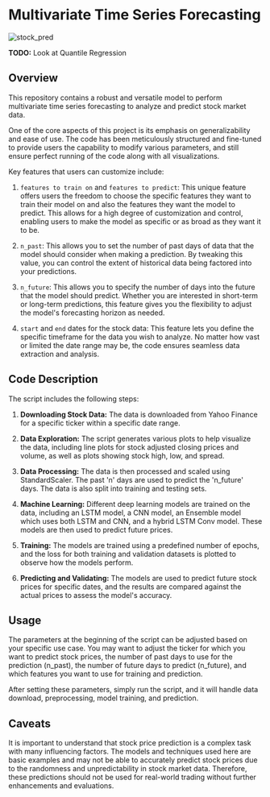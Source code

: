 # Multivariate Time Series Forecasting

![stock_pred](https://github.com/jmayank23/MultivariateTimeSeriesForecasting/assets/27727185/4dd8b83c-2d7d-472b-8be6-be3f43bbb7c0)

**TODO:** Look at Quantile Regression

## Overview

This repository contains a robust and versatile model to perform multivariate time series forecasting to analyze and predict stock market data. 

One of the core aspects of this project is its emphasis on generalizability and ease of use. The code has been meticulously structured and fine-tuned to provide users the capability to modify various parameters, and still ensure perfect running of the code along with all visualizations. 

Key features that users can customize include:

1. `features to train on` and `features to predict`: This unique feature offers users the freedom to choose the specific features they want to train their model on and also the features they want the model to predict. This allows for a high degree of customization and control, enabling users to make the model as specific or as broad as they want it to be.

2. `n_past`: This allows you to set the number of past days of data that the model should consider when making a prediction. By tweaking this value, you can control the extent of historical data being factored into your predictions.

3. `n_future`: This allows you to specify the number of days into the future that the model should predict. Whether you are interested in short-term or long-term predictions, this feature gives you the flexibility to adjust the model's forecasting horizon as needed.

4. `start` and `end` dates for the stock data: This feature lets you define the specific timeframe for the data you wish to analyze. No matter how vast or limited the date range may be, the code ensures seamless data extraction and analysis.

## Code Description

The script includes the following steps:

1. **Downloading Stock Data:** The data is downloaded from Yahoo Finance for a specific ticker within a specific date range. 

2. **Data Exploration:** The script generates various plots to help visualize the data, including line plots for stock adjusted closing prices and volume, as well as plots showing stock high, low, and spread.

3. **Data Processing:** The data is then processed and scaled using StandardScaler. The past 'n' days are used to predict the 'n_future' days. The data is also split into training and testing sets.

4. **Machine Learning:** Different deep learning models are trained on the data, including an LSTM model, a CNN model, an Ensemble model which uses both LSTM and CNN, and a hybrid LSTM Conv model. These models are then used to predict future prices.

5. **Training:** The models are trained using a predefined number of epochs, and the loss for both training and validation datasets is plotted to observe how the models perform.

6. **Predicting and Validating:** The models are used to predict future stock prices for specific dates, and the results are compared against the actual prices to assess the model's accuracy.


## Usage

The parameters at the beginning of the script can be adjusted based on your specific use case. You may want to adjust the ticker for which you want to predict stock prices, the number of past days to use for the prediction (n_past), the number of future days to predict (n_future), and which features you want to use for training and prediction.

After setting these parameters, simply run the script, and it will handle data download, preprocessing, model training, and prediction. 

## Caveats

It is important to understand that stock price prediction is a complex task with many influencing factors. The models and techniques used here are basic examples and may not be able to accurately predict stock prices due to the randomness and unpredictability in stock market data. Therefore, these predictions should not be used for real-world trading without further enhancements and evaluations.
